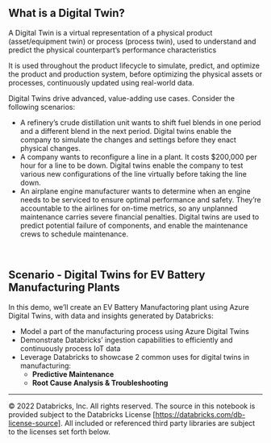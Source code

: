 ## What is a Digital Twin?

A Digital Twin is a virtual representation of a physical product (asset/equipment twin) or  process (process twin), used to understand and predict the physical counterpart’s performance characteristics

It is used throughout the product lifecycle to simulate, predict, and optimize the product and production system, before optimizing the physical assets or processes, continuously updated using real-world data.

Digital Twins drive advanced, value-adding use cases. Consider the following scenarios:
* A refinery’s crude distillation unit wants to shift fuel blends in one period and a different blend in the next period. Digital twins enable the company to simulate the changes and settings before they enact physical changes.  
* A company wants to reconfigure a line in a plant. It costs $200,000 per hour for a line to be down. Digital twins enable the company to test various new configurations of the line virtually before taking the line down.  
* An airplane engine manufacturer wants to determine when an engine needs to be serviced to ensure optimal performance and safety. They’re accountable to the airlines for on-time metrics, so any unplanned maintenance carries severe financial penalties. Digital twins are used to predict potential failure of components, and enable the maintenance crews to schedule maintenance.  
<br>  

## Scenario - Digital Twins for EV Battery Manufacturing Plants  

In this demo, we’ll create an EV Battery Manufactoring plant using Azure Digital Twins, with data and insights generated by Databricks:

- Model a part of the manufacturing process using Azure Digital Twins
- Demonstrate Databricks’ ingestion capabilities to efficiently and continuously process IoT data
- Leverage Databricks to showcase 2 common uses for digital twins in manufacturing:
  - **Predictive Maintenance**
  - **Root Cause Analysis & Troubleshooting**

___

&copy; 2022 Databricks, Inc. All rights reserved. The source in this notebook is provided subject to the Databricks License [https://databricks.com/db-license-source].  All included or referenced third party libraries are subject to the licenses set forth below.


